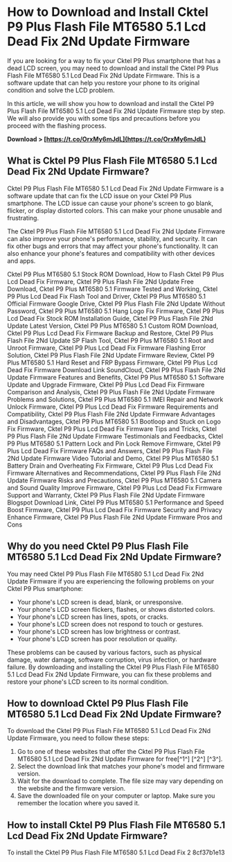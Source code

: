 # How to Download and Install Cktel P9 Plus Flash File MT6580 5.1 Lcd Dead Fix 2Nd Update Firmware
 
If you are looking for a way to fix your Cktel P9 Plus smartphone that has a dead LCD screen, you may need to download and install the Cktel P9 Plus Flash File MT6580 5.1 Lcd Dead Fix 2Nd Update Firmware. This is a software update that can help you restore your phone to its original condition and solve the LCD problem.
 
In this article, we will show you how to download and install the Cktel P9 Plus Flash File MT6580 5.1 Lcd Dead Fix 2Nd Update Firmware step by step. We will also provide you with some tips and precautions before you proceed with the flashing process.
 
**Download &gt; [https://t.co/OrxMy6mJdL](https://t.co/OrxMy6mJdL)**


 
## What is Cktel P9 Plus Flash File MT6580 5.1 Lcd Dead Fix 2Nd Update Firmware?
 
Cktel P9 Plus Flash File MT6580 5.1 Lcd Dead Fix 2Nd Update Firmware is a software update that can fix the LCD issue on your Cktel P9 Plus smartphone. The LCD issue can cause your phone's screen to go blank, flicker, or display distorted colors. This can make your phone unusable and frustrating.
 
The Cktel P9 Plus Flash File MT6580 5.1 Lcd Dead Fix 2Nd Update Firmware can also improve your phone's performance, stability, and security. It can fix other bugs and errors that may affect your phone's functionality. It can also enhance your phone's features and compatibility with other devices and apps.
 
Cktel P9 Plus MT6580 5.1 Stock ROM Download,  How to Flash Cktel P9 Plus Lcd Dead Fix Firmware,  Cktel P9 Plus Flash File 2Nd Update Free Download,  Cktel P9 Plus MT6580 5.1 Firmware Tested and Working,  Cktel P9 Plus Lcd Dead Fix Flash Tool and Driver,  Cktel P9 Plus MT6580 5.1 Official Firmware Google Drive,  Cktel P9 Plus Flash File 2Nd Update Without Password,  Cktel P9 Plus MT6580 5.1 Hang Logo Fix Firmware,  Cktel P9 Plus Lcd Dead Fix Stock ROM Installation Guide,  Cktel P9 Plus Flash File 2Nd Update Latest Version,  Cktel P9 Plus MT6580 5.1 Custom ROM Download,  Cktel P9 Plus Lcd Dead Fix Firmware Backup and Restore,  Cktel P9 Plus Flash File 2Nd Update SP Flash Tool,  Cktel P9 Plus MT6580 5.1 Root and Unroot Firmware,  Cktel P9 Plus Lcd Dead Fix Firmware Flashing Error Solution,  Cktel P9 Plus Flash File 2Nd Update Firmware Review,  Cktel P9 Plus MT6580 5.1 Hard Reset and FRP Bypass Firmware,  Cktel P9 Plus Lcd Dead Fix Firmware Download Link SoundCloud,  Cktel P9 Plus Flash File 2Nd Update Firmware Features and Benefits,  Cktel P9 Plus MT6580 5.1 Software Update and Upgrade Firmware,  Cktel P9 Plus Lcd Dead Fix Firmware Comparison and Analysis,  Cktel P9 Plus Flash File 2Nd Update Firmware Problems and Solutions,  Cktel P9 Plus MT6580 5.1 IMEI Repair and Network Unlock Firmware,  Cktel P9 Plus Lcd Dead Fix Firmware Requirements and Compatibility,  Cktel P9 Plus Flash File 2Nd Update Firmware Advantages and Disadvantages,  Cktel P9 Plus MT6580 5.1 Bootloop and Stuck on Logo Fix Firmware,  Cktel P9 Plus Lcd Dead Fix Firmware Tips and Tricks,  Cktel P9 Plus Flash File 2Nd Update Firmware Testimonials and Feedbacks,  Cktel P9 Plus MT6580 5.1 Pattern Lock and Pin Lock Remove Firmware,  Cktel P9 Plus Lcd Dead Fix Firmware FAQs and Answers,  Cktel P9 Plus Flash File 2Nd Update Firmware Video Tutorial and Demo,  Cktel P9 Plus MT6580 5.1 Battery Drain and Overheating Fix Firmware,  Cktel P9 Plus Lcd Dead Fix Firmware Alternatives and Recommendations,  Cktel P9 Plus Flash File 2Nd Update Firmware Risks and Precautions,  Cktel P9 Plus MT6580 5.1 Camera and Sound Quality Improve Firmware,  Cktel P9 Plus Lcd Dead Fix Firmware Support and Warranty,  Cktel P9 Plus Flash File 2Nd Update Firmware Blogspot Download Link,  Cktel P9 Plus MT6580 5.1 Performance and Speed Boost Firmware,  Cktel P9 Plus Lcd Dead Fix Firmware Security and Privacy Enhance Firmware,  Cktel P9 Plus Flash File 2Nd Update Firmware Pros and Cons
 
## Why do you need Cktel P9 Plus Flash File MT6580 5.1 Lcd Dead Fix 2Nd Update Firmware?
 
You may need Cktel P9 Plus Flash File MT6580 5.1 Lcd Dead Fix 2Nd Update Firmware if you are experiencing the following problems on your Cktel P9 Plus smartphone:
 
- Your phone's LCD screen is dead, blank, or unresponsive.
- Your phone's LCD screen flickers, flashes, or shows distorted colors.
- Your phone's LCD screen has lines, spots, or cracks.
- Your phone's LCD screen does not respond to touch or gestures.
- Your phone's LCD screen has low brightness or contrast.
- Your phone's LCD screen has poor resolution or quality.

These problems can be caused by various factors, such as physical damage, water damage, software corruption, virus infection, or hardware failure. By downloading and installing the Cktel P9 Plus Flash File MT6580 5.1 Lcd Dead Fix 2Nd Update Firmware, you can fix these problems and restore your phone's LCD screen to its normal condition.
 
## How to download Cktel P9 Plus Flash File MT6580 5.1 Lcd Dead Fix 2Nd Update Firmware?
 
To download the Cktel P9 Plus Flash File MT6580 5.1 Lcd Dead Fix 2Nd Update Firmware, you need to follow these steps:

1. Go to one of these websites that offer the Cktel P9 Plus Flash File MT6580 5.1 Lcd Dead Fix 2Nd Update Firmware for free[^1^] [^2^] [^3^].
2. Select the download link that matches your phone's model and firmware version.
3. Wait for the download to complete. The file size may vary depending on the website and the firmware version.
4. Save the downloaded file on your computer or laptop. Make sure you remember the location where you saved it.

## How to install Cktel P9 Plus Flash File MT6580 5.1 Lcd Dead Fix 2Nd Update Firmware?
 
To install the Cktel P9 Plus Flash File MT6580 5.1 Lcd Dead Fix 2
 8cf37b1e13
 
